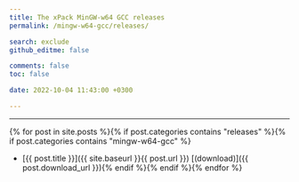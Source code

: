 ```yaml
---
title: The xPack MinGW-w64 GCC releases
permalink: /mingw-w64-gcc/releases/

search: exclude
github_editme: false

comments: false
toc: false

date: 2022-10-04 11:43:00 +0300

---
```


___
{% for post in site.posts %}{% if post.categories contains "releases" %}{% if post.categories contains "mingw-w64-gcc" %}
* [{{ post.title }}]({{ site.baseurl }}{{ post.url }}) [(download)]({{ post.download_url }}){% endif %}{% endif %}{% endfor %}
